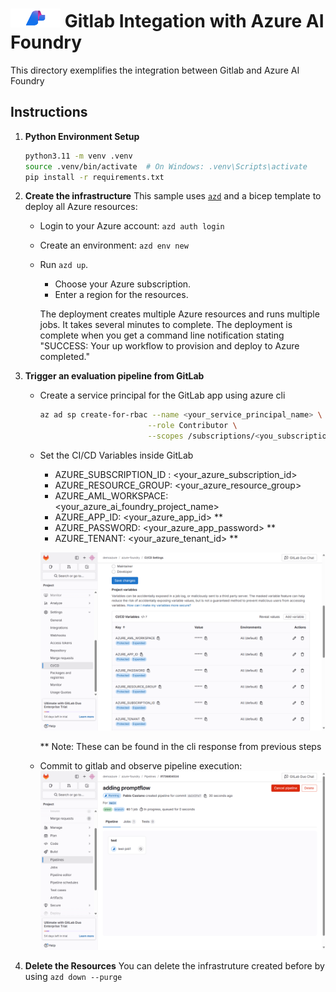 # <img src="./utils/media/ai_foundry.png" alt="Azure Foundry" style="width:80px;height:30px;"/> Gitlab Integation with Azure AI Foundry

This directory exemplifies the integration between Gitlab and Azure AI Foundry

## Instructions

1. **Python Environment Setup**
   ```bash
   python3.11 -m venv .venv
   source .venv/bin/activate  # On Windows: .venv\Scripts\activate
   pip install -r requirements.txt
   ```

2. **Create the infrastructure**
This sample uses [`azd`](https://learn.microsoft.com/azure/developer/azure-developer-cli/) and a bicep template to deploy all Azure resources:

   - Login to your Azure account: `azd auth login`

   - Create an environment: `azd env new`

   - Run `azd up`.

      + Choose your Azure subscription.
      + Enter a region for the resources.

      The deployment creates multiple Azure resources and runs multiple jobs. It takes several minutes to complete. The deployment is complete when you get a command line notification stating "SUCCESS: Your up workflow to provision and deploy to Azure completed."


3. **Trigger an evaluation pipeline from GitLab**
   - Create a service principal for the GitLab app using azure cli
      ```bash
      az ad sp create-for-rbac --name <your_service_principal_name> \
                              --role Contributor \
                              --scopes /subscriptions/<you_subscription_id>/resourceGroups/<your_resource_group>
      ```

   - Set the CI/CD Variables inside GitLab
      - AZURE_SUBSCRIPTION_ID : <your_azure_subscription_id> 
      - AZURE_RESOURCE_GROUP: <your_azure_resource_group> 
      - AZURE_AML_WORKSPACE: <your_azure_ai_foundry_project_name> 
      - AZURE_APP_ID: <your_azure_app_id> **
      - AZURE_PASSWORD: <your_azure_app_password> **
      - AZURE_TENANT: <your_azure_tenant_id> **

      ![Connect](utils/media/gitlab_variables.png)
      
      ** Note: These can be found in the cli response from previous steps
 
   - Commit to gitlab and observe pipeline execution:
      ![Connect](utils/media/gitlab_pipeline.png)


4. **Delete the Resources**
  You can delete the infrastruture created before by using `azd down --purge`

